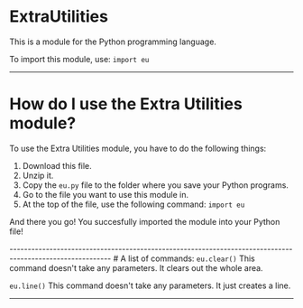# ExtraUtilities
This is a module for the Python programming language.

To import this module, use:
<code>import eu</code>

----------------------------------------------------------------------------------------------------------

# How do I use the Extra Utilities module?
To use the Extra Utilities module, you have to do the following things:
<ol>
  <li>Download this file.</li>
  <li>Unzip it.</li>
  <li>Copy the <code>eu.py</code> file to the folder where you save your Python programs.</li>
  <li>Go to the file you want to use this module in.</li>
  <li>At the top of the file, use the following command: <code>import eu</code></li>
</ol>

<p>And there you go! You succesfully imported the module into your Python file!</p>
----------------------------------------------------------------------------------------------------------
# A list of commands:
<code>eu.clear()</code> This command doesn't take any parameters. It clears out the whole area.

<code>eu.line()</code>  This command doesn't take any parameters. It just creates a line.

----------------------------------------------------------------------------------------------------------
